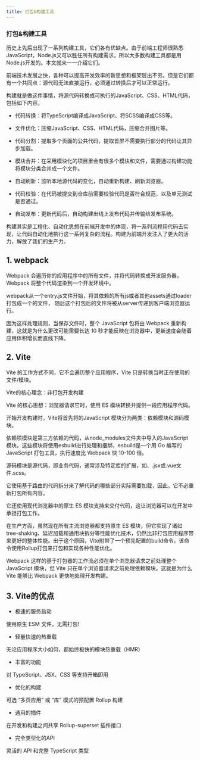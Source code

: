 ```yaml
---
title: 打包&构建工具
---
```

### 打包&构建工具
历史上先后出现了一系列构建工具，它们各有优缺点。由于前端工程师很熟悉JavaScript，Node.js又可以胜任所有构建需求，所以大多数构建工具都是用Node.js开发的。本文就来一一介绍它们。

前端技术发展之快，各种可以提高开发效率的新思想和框架层出不穷。但是它们都有一个共同点：源代码无法直接运行，必须通过转换后才可以正常运行。

构建就是做这件事情，将源代码转换成可执行的JavaScript、CSS、HTML代码，包括如下内容。

* 代码转换：将TypeScript编译成JavaScript、将SCSS编译成CSS等。

* 文件优化：压缩JavaScript、CSS、HTML代码，压缩合并图片等。

* 代码分割：提取多个页面的公共代码，提取首屏不需要执行部分的代码让其异步加载。

* 模块合并：在采用模块化的项目里会有很多个模块和文件，需要通过构建功能将模块分类合并成一个文件。

* 自动刷新：监听本地源代码的变化，自动重新构建、刷新浏览器。

* 代码校验：在代码被提交到仓库前需要校验代码是否符合规范，以及单元测试是否通过。

* 自动发布：更新代码后，自动构建出线上发布代码并传输给发布系统。

构建其实是工程化、自动化思想在前端开发中的体现，将一系列流程用代码去实现，让代码自动化地执行这一系列复杂的流程。构建为前端开发注入了更大的活力，解放了我们的生产力。

## 1. webpack
Webpack 会遍历你的应用程序中的所有文件，并将代码转换成开发服务器，Webpack 将整个代码渲染到一个开发环境中。

webpack从一个entry.js文件开始，将其依赖的所有js或者其他assets通过loader打包成一个的文件， 随后这个打包后的文件将被从server传递到客户端浏览器运行。

因为这样处理规则，当保存文件时，整个 JavaScript 包将由 Webpack 重新构建，这就是为什么更改可能需要长达 10 秒才能反映在浏览器中，更新速度会随着应用体积增长而直线下降。

## 2. Vite

Vite 的工作方式不同，它不会遍历整个应用程序，Vite 只是转换当时正在使用的文件/模块。

Vite的核心理念：非打包开发构建

Vite 的核心思想：浏览器请求它时，使用 ES 模块转换并提供一段应用程序代码。

开始开发构建时，Vite将首先将的JavaScript 模块分为两类：依赖模块和源码模块。

依赖项模块是第三方依赖的代码，从node_modules文件夹中导入的JavaScript 模块。这些模块将使用esbuild进行处理和捆绑，esbuild是一个用 Go 编写的 JavaScript 打包工具，执行速度比 Webpack 快 10-100 倍。

源码模块是源代码，即业务代码，通常涉及特定库的扩展，如、.jsx或.vue文件.scss。

它使用基于路由的代码拆分来了解代码的哪些部分实际需要加载，因此，它不必重新打包所有内容。

它还使用现代浏览器中的原生 ES 模块支持来交付代码，这让浏览器可以在开发中承担打包工作。

在生产方面，虽然现在所有主流浏览器都支持原生 ES 模块，但它实现了诸如 tree-shaking、延迟加载和通用块拆分等性能优化技术，仍然比非打包应用程序带来更好的整体性能。出于这个原因，Vite附带了一个预先配置的build命令，该命令使用Rollup打包来打包和实现各种性能优化。

Webpack 这样的基于打包器的工作流必须在单个浏览器请求之前处理整个 JavaScript 模块，但 Vite 只在单个浏览器请求之前处理依赖模块。这就是为什么 Vite 能够比 Webpack 更快地处理开发构建。

## 3. Vite的优点

* 极速的服务启动

使用原生 ESM 文件，无需打包!
* 轻量快速的热重载

无论应用程序大小如何，都始终极快的模块热重载（HMR）
* 丰富的功能

对 TypeScript、JSX、CSS 等支持开箱即用
* 优化的构建

可选 “多页应用” 或 “库” 模式的预配置 Rollup 构建
* 通用的插件

在开发和构建之间共享 Rollup-superset 插件接口
* 完全类型化的API

灵活的 API 和完整 TypeScript 类型
